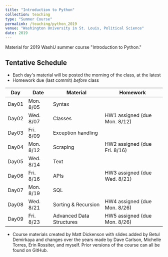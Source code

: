 ```yaml
---
title: "Introduction to Python"
collection: teaching
type: "Summer Course"
permalink: /teaching/python_2019
venue: "Washington University in St. Louis, Political Science"
date: 2019
---
```

Material for 2019 WashU summer course "Introduction to Python."


## Tentative Schedule

- Each day's material will be posted the morning of the class, at the latest
- Homework due (last commit) *before* class

| Day | Date | Material | Homework
|----|----|----|----|
| Day01 | Mon. 8/05 | Syntax |     |
| Day02 | Wed. 8/07 | Classes | HW1 assigned (due Mon. 8/12)
| Day03 | Fri. 8/09 | Exception handling |     |
| Day04 | Mon. 8/12 | Scraping | HW2 assigned (due Fri. 8/16)     |
| Day05 | Wed. 8/14 | Text |      |
| Day06 | Fri. 8/16 | APIs | HW3 assigned (due Wed. 8/21)    |
| Day07 | Mon. 8/19 | SQL |  
| Day08 | Wed. 8/21 | Sorting & Recursion |HW4 assigned (due Mon. 8/26)      |
| Day09 | Fri. 8/23 | Advanced Data Structures | HW5 assigned (due Mon. 8/26)     |



- Course materials created by Matt Dickenson with slides added by Betul Demirkaya and changes over the years made by Dave Carlson, Michelle Torres, Erin Rossiter, and myself.  Prior versions of the course can all be found on GitHub.
